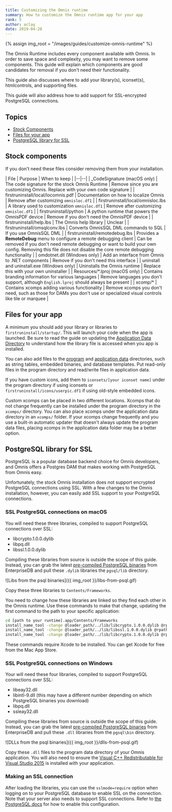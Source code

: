 ```yaml
---
title: Customizing the Omnis runtime
summary: How to customize the Omnis runtime app for your app
rank: 5
author: aclay
date: 2019-04-28
---
```


{% assign img_root = "/images/guides/customize-omnis-runtime" %}

The Omnis Runtime includes every component available with Omnis. In order to save space and complexity, you may want to remove some components. This guide will explain which components are good candidates for removal if you don't need their functionality.

This guide also discusses where to add your library(s), iconset(s), htmlcontrols, and supporting files.

This guide will also address how to add support for SSL-encrypted PostgreSQL connections.

## Topics

* [Stock Components](#stock_components)
* [Files for your app](#your_app)
* [PostgreSQL library for SSL](#postgresql_library_for_ssl)

## <a id="stock_components"></a>Stock components

If you don't need these files consider removing them from your installation.

| File | Purpose | When to keep |
|--|--|
| _CodeSignature (macOS only) | The code signature for the stock Omnis Runtime | Remove since you are customizing Omnis. Replace with your own code signature  |
| firstruninstall/local/locomnis.pdf | Documentation on how to localize Omnis | Remove after customizing `omnisloc.df1` |
| firstruninstall/local/omnisloc.lbs | A library used to customization `omnisloc.df1` | Remove after customizing `omnisloc.df1` |
| firstruninstall/python | A python runtime that powers the OmnisPDF device | Remove if you don't need the OmnisPDF device |
| firstruninstall/help.lbs | The Omnis help library | Unclear |
| firstruninstall/omsqlconv.lbs | Converts OmnisSQL DML commands to SQL | If you use OmnisSQL DML |
| firstruninstall/remotedebug.lbs | Provides a **RemoteDebug** menu to configure a remote debugging client | Can be removed if you don't need remote debugging or want to build your own config. Removing this file does not disable the core remote debugging functionality |
| omdotnet.dll (Windows only) | Add an interface from Omnis to .NET components | Remove if you don't need this interface |
| uninstall and uninstall.exe (Windows only) | Uninstalls the Omnis runtime | Replace this with your own uninstaller |
| Resources/\*.lproj (macOS only) | Contains branding information for various languages | Remove languages you don't support, although `English.lproj` should always be present |
| xcomp/\* | Contains xcomps adding various functionality | Remove xcomps you don't need, such as those for DAMs you don't use or specialized visual controls like tile or marquee |

## <a id="your_app"></a>Files for your app

A minimum you should add your library or libraries to `firstruninstall/startup/`. This will launch your code when the app is launched. Be sure to read the guide on updating the [Application Data Directory](/guides/omnis-installation-locations.html#application_data_directory) to understand how the library file is accessed when you app is installed.

You can also add files to the [program](/guides/omnis-installation-locations.html#program_directory) and [application data](/guides/omnis-installation-locations.html#application_data_directory) directories, such as string tables, embedded binaries, and database templates. Put read-only files in the program directory and read/write files in application data.

If you have custom icons, add them to `iconsets/[your iconset name]` under the program directory if using iconsets or `firstruninstall/icons/userpic.df1` if using old-style embedded icons.

Custom xcomps can be placed in two different locations. Xcomps that do not change frequently can be installed under the program directory in the `xcomps/` directory. You can also place xcomps under the application data directory in an `xcomps/` folder. If your xcomps change frequently and you use a built-in automatic updater that doesn't always update the program data files, placing xcomps in the application data folder may be a better option.

## <a id="postgresql_library_for_ssl"></a>PostgreSQL library for SSL

PostgreSQL is a popular database backend choice for Omnis developers, and Omnis offers a Postgres DAM that makes working with PostgreSQL from Omnis easy.

Unfortunately, the stock Omnis installation does not support encrypted PostgreSQL connections using SSL. With a few changes to the Omnis installation, however, you can easily add SSL support to your PostgreSQL connections.

### SSL PostgreSQL connections on macOS
You will need these three libraries, compiled to support PostgreSQL connections over SSL:
* libcrypto.1.0.0.dylib
* libpq.dll
* libssl.1.0.0.dylib

Compiling these libraries from source is outside the scope of this guide. Instead, you can grab the latest [pre-compiled PostgreSQL binaries](https://www.enterprisedb.com/download-postgresql-binaries) from EnterpriseDB and pull these `.dylib` libraries the `pgsql/lib` directory.

![Libs from the psql binaries]({{ img_root }}/libs-from-psql.gif)

Copy these three libraries to `Contents/Frameworks`.

You need to change how these libraries are linked so they find each other in the Omnis runtime. Use these commands to make that change, updating the first command to the path to your specific application:
```bash
cd [path to your runtime].app/Contents/Frameworks
install_name_tool -change @loader_path/../lib/libcrypto.1.0.0.dylib @rpath/libcrypto.1.0.0.dylib libssl.1.0.0.dylib
install_name_tool -change @loader_path/../lib/libssl.1.0.0.dylib @rpath/libssl.1.0.0.dylib libpq.dylib
install_name_tool -change @loader_path/../lib/libcrypto.1.0.0.dylib @rpath/libcrypto.1.0.0.dylib libpq.dylib
```
<div class="callout">These commands require Xcode to be installed. You can get Xcode for free from the Mac App Store.</div>

### SSL PostgreSQL connections on Windows
Your will need these four libraries, compiled to support PostgreSQL connections over SSL:
* libeay32.dll
* libintl-9.dll (this may have a different number depending on which PostgreSQL binaries you download)
* libpq.dll
* ssleay32.dll

Compiling these libraries from source is outside the scope of this guide. Instead, you can grab the latest [pre-compiled PostgreSQL binaries](https://www.enterprisedb.com/download-postgresql-binaries) from EnterpriseDB and pull these `.dll` libraries from the `pgsql\bin` directory.

![DLLs from the psql binaries]({{ img_root }}/dlls-from-psql.gif)

Copy these `.dll` files to the program data directory of your Omnis application. You will also need to ensure the [Visual C++ Redistributable for Visual Studio 2015](https://www.microsoft.com/en-us/download/details.aspx?id=48145) is installed with your application.

### Making an SSL connection

After loading the libraries, you can use the `sslmode=require` option when logging on to your PostgreSQL database to enable SSL on the connection. Note that your server also needs to support SSL connections. Refer to [the PostgreSQL docs](https://www.postgresql.org/docs/current/ssl-tcp.html) for how to enable this configuration.